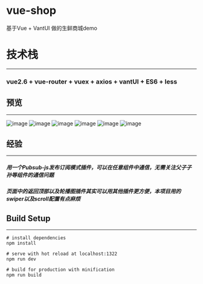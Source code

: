 # vue-shop
基于Vue + VantUI  做的生鲜商城demo

# 技术栈
***
### vue2.6 + vue-router + vuex + axios + vantUI + ES6 + less

## 预览
***
![image](https://github.com/bhb603552916/vue-shop/blob/master/screenshot/1.png)
![image](https://github.com/bhb603552916/vue-shop/blob/master/screenshot/2.png)
![image](https://github.com/bhb603552916/vue-shop/blob/master/screenshot/3.png)
![image](https://github.com/bhb603552916/vue-shop/blob/master/screenshot/4.png)
![image](https://github.com/bhb603552916/vue-shop/blob/master/screenshot/5.png)
![image](https://github.com/bhb603552916/vue-shop/blob/master/screenshot/6.png)

## 经验
***
##### 用一个Pubsub-js发布订阅模式插件，可以在任意组件中通信，无需关注父子子孙等组件的通信问题
##### 页面中的返回顶部以及轮播图插件其实可以用其他插件更方便，本项目用的swiper以及scroll配置有点麻烦

## Build Setup
***
```
# install dependencies
npm install

# serve with hot reload at localhost:1322
npm run dev

# build for production with minification
npm run build
```
